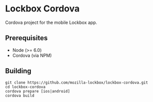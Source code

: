 # Lockbox Cordova #

Cordova project for the mobile Lockbox app.

## Prerequisites ##

* Node (>= 6.0)
* Cordova (via NPM)

## Building ##

```
git clone https://github.com/mozilla-lockbox/lockbox-cordova.git
cd lockbox-cordova
cordova prepare [ios|android]
cordova build
```
